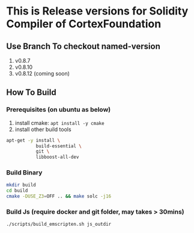 # This is Release versions for Solidity Compiler of CortexFoundation

## Use Branch To checkout named-version

1. v0.8.7
2. v0.8.10
3. v0.8.12 (coming soon)

## How To Build

### Prerequisites (on ubuntu as below)
1. install cmake: `apt install -y cmake`
2. install other build tools
```bash
apt-get -y install \
           build-essential \
           git \
           libboost-all-dev
```

### Build Binary
``` bash
mkdir build
cd build
cmake -DUSE_Z3=OFF .. && make solc -j16
```

### Build Js (require docker and git folder, may takes > 30mins)
```bash
./scripts/build_emscripten.sh js_outdir
```

